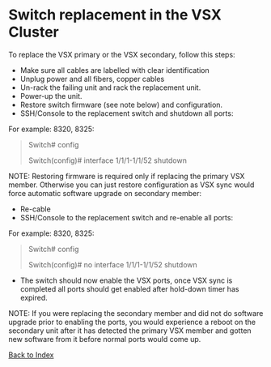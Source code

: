 # Switch replacement in the VSX Cluster

To replace the VSX primary or the VSX secondary, follow this steps: 

* Make sure all cables are labelled with clear identification 
* Unplug power and all fibers, copper cables 
* Un-rack the failing unit and rack the replacement unit. 
* Power-up the unit. 
* Restore switch firmware (see note below) and configuration. 
* SSH/Console to the replacement switch and shutdown all ports: 

For example: 8320, 8325: 

> Switch# config
> 
> Switch(config)# interface 1/1/1-1/1/52 shutdown 

NOTE: Restoring firmware is required only if replacing the primary VSX member. Otherwise you can just restore configuration as VSX sync would force automatic software upgrade on secondary member: 

* Re-cable
* SSH/Console to the replacement switch and re-enable all ports: 

For example: 8320, 8325:

> Switch# config
> 
> Switch(config)# no interface 1/1/1-1/1/52 shutdown

* The switch should now enable the VSX ports, once VSX sync is completed all ports should get enabled after hold-down timer has expired. 

NOTE: If you were replacing the secondary member and did not do software upgrade prior to enabling the ports, you would experience a reboot on the secondary unit after it has detected the primary VSX member and gotten new software from it before normal ports would come up.

[Back to Index](../index.md)

